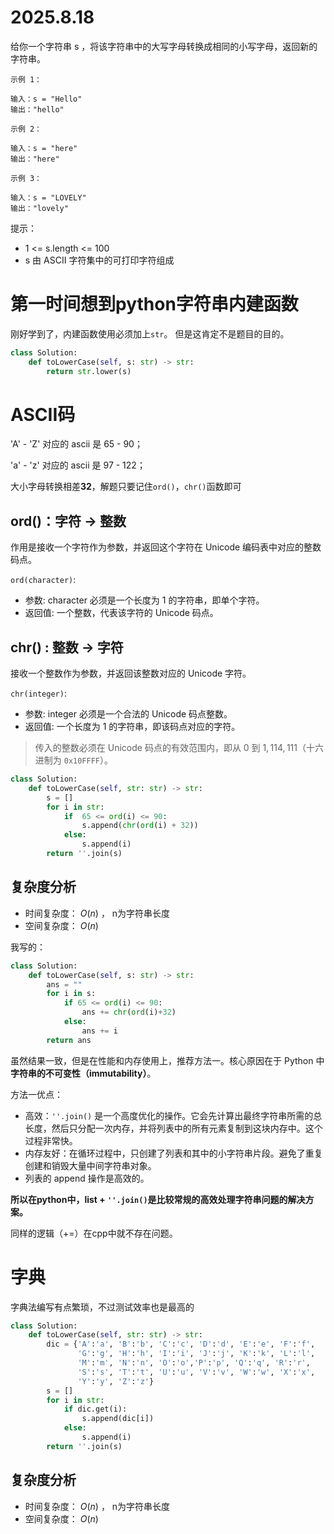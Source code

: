 # 2025.8.18

给你一个字符串 s ，将该字符串中的大写字母转换成相同的小写字母，返回新的字符串。

 
```
示例 1：

输入：s = "Hello"
输出："hello"
```
```
示例 2：

输入：s = "here"
输出："here"
```
```
示例 3：

输入：s = "LOVELY"
输出："lovely"
```

提示：

- 1 <= s.length <= 100
- s 由 ASCII 字符集中的可打印字符组成

# 第一时间想到python字符串内建函数

刚好学到了，内建函数使用必须加上`str`。 但是这肯定不是题目的目的。 
```python
class Solution:
    def toLowerCase(self, s: str) -> str:
        return str.lower(s)
```

# ASCII码

'A' - 'Z' 对应的 ascii 是 65 - 90；

'a' - 'z' 对应的 ascii 是 97 - 122；

大小字母转换相差**32**，解题只要记住`ord()`，`chr()`函数即可

## ord()：字符 → 整数
作用是接收一个字符作为参数，并返回这个字符在 Unicode 编码表中对应的整数码点。

`ord(character)`:
- 参数: character 必须是一个长度为 1 的字符串，即单个字符。
- 返回值: 一个整数，代表该字符的 Unicode 码点。

## chr() : 整数 → 字符
接收一个整数作为参数，并返回该整数对应的 Unicode 字符。

`chr(integer)`:
- 参数: integer 必须是一个合法的 Unicode 码点整数。
- 返回值: 一个长度为 1 的字符串，即该码点对应的字符。

> 传入的整数必须在 Unicode 码点的有效范围内，即从 0 到 $1,114,111$（十六进制为 `0x10FFFF`）。

```python
class Solution:
    def toLowerCase(self, str: str) -> str:
        s = []
        for i in str:
            if  65 <= ord(i) <= 90:
                s.append(chr(ord(i) + 32))
            else:
                s.append(i)
        return ''.join(s)
```

## 复杂度分析

- 时间复杂度： $O(n)$ ， n为字符串长度
- 空间复杂度： $O(n)$

我写的：
```python
class Solution:
    def toLowerCase(self, s: str) -> str:
        ans = ""
        for i in s:
            if 65 <= ord(i) <= 90:
                ans += chr(ord(i)+32)
            else:
                ans += i
        return ans
```

虽然结果一致，但是在性能和内存使用上，推荐方法一。核心原因在于 Python 中**字符串的不可变性（immutability）**。

方法一优点：

- 高效：`''.join()` 是一个高度优化的操作。它会先计算出最终字符串所需的总长度，然后只分配一次内存，并将列表中的所有元素复制到这块内存中。这个过程非常快。
- 内存友好：在循环过程中，只创建了列表和其中的小字符串片段。避免了重复创建和销毁大量中间字符串对象。
- 列表的 append 操作是高效的。

**所以在python中，list + `''.join()`是比较常规的高效处理字符串问题的解决方案。**

同样的逻辑（+=）在cpp中就不存在问题。

# 字典

字典法编写有点繁琐，不过测试效率也是最高的
```python
class Solution:
    def toLowerCase(self, str: str) -> str:
        dic = {'A':'a', 'B':'b', 'C':'c', 'D':'d', 'E':'e', 'F':'f',
               'G':'g', 'H':'h', 'I':'i', 'J':'j', 'K':'k', 'L':'l',
               'M':'m', 'N':'n', 'O':'o','P':'p', 'Q':'q', 'R':'r',
               'S':'s', 'T':'t', 'U':'u', 'V':'v', 'W':'w', 'X':'x',
               'Y':'y', 'Z':'z'}
        s = []
        for i in str:
            if dic.get(i):
                s.append(dic[i])
            else:
                s.append(i)
        return ''.join(s)
```

## 复杂度分析

- 时间复杂度： $O(n)$ ， n为字符串长度
- 空间复杂度： $O(n)$
